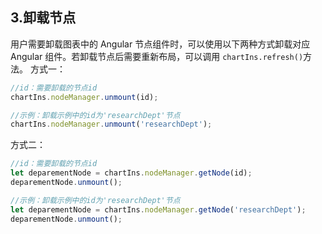 ## 3.卸载节点
用户需要卸载图表中的 Angular 节点组件时，可以使用以下两种方式卸载对应 Angular 组件。若卸载节点后需要重新布局，可以调用 `chartIns.refresh()`方法。
方式一：
```javascript
//id：需要卸载的节点id
chartIns.nodeManager.unmount(id);

//示例：卸载示例中的id为'researchDept'节点
chartIns.nodeManager.unmount('researchDept');
```
方式二：
```javascript
//id：需要卸载的节点id
let deparementNode = chartIns.nodeManager.getNode(id);
deparementNode.unmount();

//示例：卸载示例中的id为'researchDept'节点
let deparementNode = chartIns.nodeManager.getNode('researchDept');
deparementNode.unmount();
```